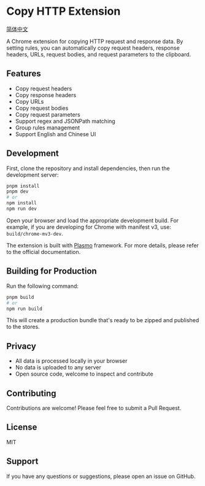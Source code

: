 # Copy HTTP Extension

[简体中文](./README.zh.md)

A Chrome extension for copying HTTP request and response data. By setting rules, you can automatically copy request headers, response headers, URLs, request bodies, and request parameters to the clipboard.

## Features

- Copy request headers
- Copy response headers
- Copy URLs
- Copy request bodies
- Copy request parameters
- Support regex and JSONPath matching
- Group rules management
- Support English and Chinese UI

## Development

First, clone the repository and install dependencies, then run the development server:

```bash
pnpm install
pnpm dev
# or
npm install
npm run dev
```

Open your browser and load the appropriate development build. For example, if you are developing for Chrome with manifest v3, use: `build/chrome-mv3-dev`.

The extension is built with [Plasmo](https://docs.plasmo.com/) framework. For more details, please refer to the official documentation.

## Building for Production

Run the following command:

```bash
pnpm build
# or
npm run build
```

This will create a production bundle that's ready to be zipped and published to the stores.

## Privacy

- All data is processed locally in your browser
- No data is uploaded to any server
- Open source code, welcome to inspect and contribute

## Contributing

Contributions are welcome! Please feel free to submit a Pull Request.

## License

MIT

## Support

If you have any questions or suggestions, please open an issue on GitHub. 